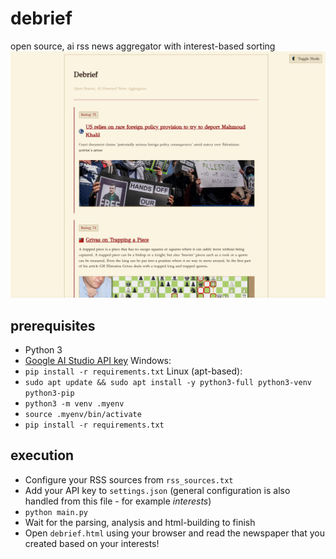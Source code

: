 # debrief
open source, ai rss news aggregator with interest-based sorting
![usage example](style/screenshot.png)

## prerequisites

- Python 3
- [Google AI Studio API key](https://aistudio.google.com/apikey)
Windows:
- `pip install -r requirements.txt`
Linux (apt-based):
- `sudo apt update && sudo apt install -y python3-full python3-venv python3-pip`
- `python3 -m venv .myenv`
- `source .myenv/bin/activate`
- `pip install -r requirements.txt`

## execution

- Configure your RSS sources from `rss_sources.txt`
- Add your API key to `settings.json` (general configuration is also handled from this file - for example *interests*)
- `python main.py`
- Wait for the parsing, analysis and html-building to finish
- Open `debrief.html` using your browser and read the newspaper that you created based on your interests!
